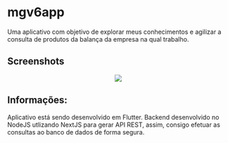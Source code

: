 # mgv6app

Uma aplicativo com objetivo de explorar meus conhecimentos e agilizar a consulta de produtos da balança da empresa na qual trabalho.

## Screenshots
<div align="center"><img src="https://i.imgur.com/0IcFdpi.png"></div>

## Informações:

Aplicativo está sendo desenvolvido em Flutter. Backend desenvolvido no NodeJS utlizando NextJS para gerar API REST, assim, consigo efetuar as consultas ao banco de dados de forma segura.
